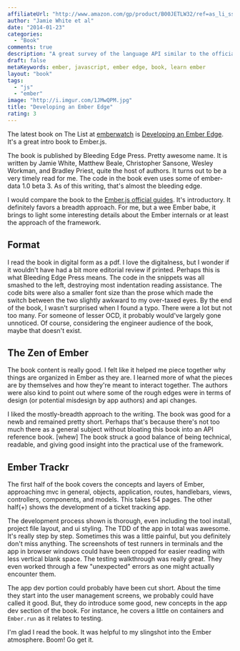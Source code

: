 ```yaml
---
affiliateUrl: "http://www.amazon.com/gp/product/B00JETLW32/ref=as_li_ss_tl?ie=UTF8&camp=1789&creative=390957&creativeASIN=B00JETLW32&linkCode=as2&tag=jaktre-20"
author: "Jamie White et al"
date: "2014-01-23"
categories:
  - "Book"
comments: true
description: "A great survey of the language API similar to the official Ember guides. It also includes half a book of the implementation of a real project."
draft: false
metaKeywords: ember, javascript, ember edge, book, learn ember
layout: "book"
tags: 
  - "js"
  - "ember"
image: "http://i.imgur.com/1JMwQPM.jpg"
title: "Developing an Ember Edge"
rating: 3
---
```


The latest book on The List at [emberwatch](http://emberwatch.com/books) is [Developing an Ember Edge](http://bleedingedgepress.com/our-books/developing-an-ember-edge/).  It's a great intro book to Ember.js.

<!--more-->

The book is published by Bleeding Edge Press.  Pretty awesome name.  It is written by Jamie White, Matthew Beale, Christopher Sansone, Wesley Workman, and Bradley Priest, quite the host of authors.  It turns out to be a very timely read for me.  The code in the book even uses some of ember-data 1.0 beta 3.  As of this writing, that's almost the bleeding edge.

I would compare the book to the [Ember.js official guides](http://emberjs.com/guides/).  It's introductory.  It definitely favors a breadth approach.  For me, but a wee Ember babe, it brings to light some interesting details about the Ember internals or at least the approach of the framework.

## Format

I read the book in digital form as a pdf.  I love the digitalness, but I wonder if it wouldn't have had a bit more editorial review if printed.  Perhaps this is what Bleeding Edge Press means.  The code in the snippets was all smashed to the left, destroying most indentation reading assistance.  The code bits were also a smaller font size than the prose which made the switch between the two slightly awkward to my over-taxed eyes.  By the end of the book, I wasn't surprised when I found a typo.  There were a lot but not too many.  For someone of lesser OCD, it probably would've largely gone unnoticed.  Of course, considering the engineer audience of the book, maybe that doesn't exist.

## The Zen of Ember

The book content is really good.  I felt like it helped me piece together why things are organized in Ember as they are.  I learned more of what the pieces are by themselves and how they're meant to interact together.  The authors were also kind to point out where some of the rough edges were in terms of design (or potential misdesign by app authors) and api changes.

I liked the mostly-breadth approach to the writing.  The book was good for a newb and remained pretty short.  Perhaps that's because there's not too much there as a general subject without bloating this book into an API reference book. [whew]  The book struck a good balance of being technical, readable, and giving good insight into the practical use of the framework.

## Ember Trackr

The first half of the book covers the concepts and layers of Ember, approaching mvc in general, objects, application, routes, handlebars, views, controllers, components, and models.  This takes 54 pages.  The other half(+) shows the development of a ticket tracking app.

The development process shown is thorough, even including the tool install, project file layout, and ui styling.  The TDD of the app in total was awesome.  It's really step by step.  Sometimes this was a little painful, but you definitely don't miss anything.  The screenshots of test runners in terminals and the app in browser windows could have been cropped for easier reading with less vertical blank space.  The testing walkthrough was really great.  They even worked through a few "unexpected" errors as one might actually encounter them.

The app dev portion could probably have been cut short.  About the time they start into the user management screens, we probably could have called it good.  But, they do introduce some good, new concepts in the app dev section of the book.  For instance, he covers a little on containers and `Ember.run` as it relates to testing.

I'm glad I read the book.  It was helpful to my slingshot into the Ember atmosphere.  Boom!  Go get it.
